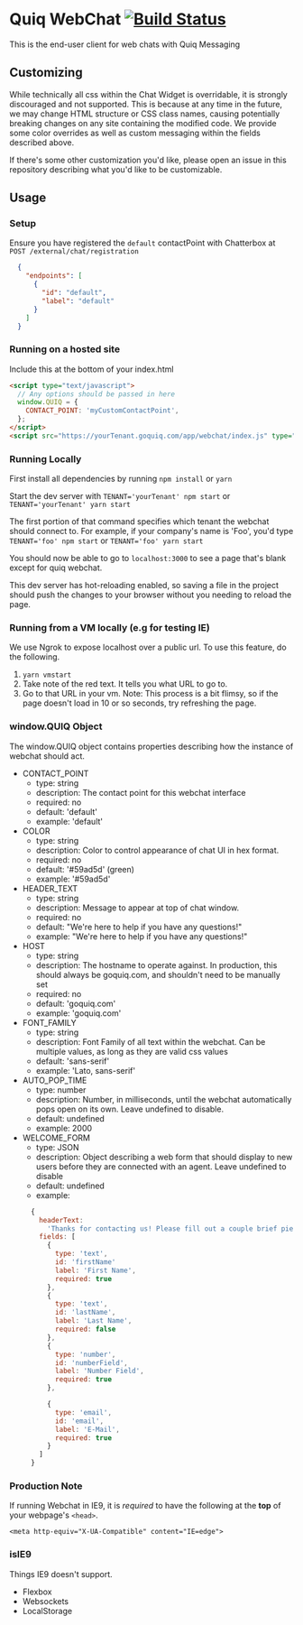 # Quiq WebChat [![Build Status](https://travis-ci.org/Quiq/webchat.svg?branch=master)](https://travis-ci.org/Quiq/webchat)

This is the end-user client for web chats with Quiq Messaging

## Customizing
While technically all css within the Chat Widget is overridable, it is strongly discouraged and not supported.  This is because at any time in the future, we may change HTML structure or CSS class names, causing potentially breaking changes on any site containing the modified code.  We provide some color overrides as well as custom messaging within the fields described above.  

If there's some other customization you'd like, please open an issue in this repository describing what you'd like to be customizable.

## Usage

### Setup
Ensure you have registered the `default` contactPoint with Chatterbox at `POST /external/chat/registration`
```json
  {
    "endpoints": [
      {
        "id": "default",
        "label": "default"
      }
    ]
  }
```

### Running on a hosted site
Include this at the bottom of your index.html
```html
<script type="text/javascript">
  // Any options should be passed in here
  window.QUIQ = {
    CONTACT_POINT: 'myCustomContactPoint',
  };
</script>
<script src="https://yourTenant.goquiq.com/app/webchat/index.js" type="text/javascript"></script>
```

### Running Locally

First install all dependencies by running `npm install` or `yarn`

Start the dev server with `TENANT='yourTenant' npm start` or `TENANT='yourTenant' yarn start`

The first portion of that command specifies which tenant the webchat should connect to.  For example, if your company's name is 'Foo', you'd type `TENANT='foo' npm start` or `TENANT='foo' yarn start`

You should now be able to go to `localhost:3000` to see a page that's blank except for quiq webchat.

This dev server has hot-reloading enabled, so saving a file in the project should push the changes to your browser without you needing to reload the page.

### Running from a VM locally (e.g for testing IE)
We use Ngrok to expose localhost over a public url.  To use this feature, do the following.
1. `yarn vmstart`
2. Take note of the red text.  It tells you what URL to go to.
3. Go to that URL in your vm.
Note: This process is a bit flimsy, so if the page doesn't load in 10 or so seconds, try refreshing the page.

### window.QUIQ Object
The window.QUIQ object contains properties describing how the instance of webchat should act.  
  - CONTACT_POINT
    - type: string
    - description: The contact point for this webchat interface
    - required: no
    - default: 'default'
    - example: 'default'
  - COLOR
    - type: string
    - description: Color to control appearance of chat UI in hex format.
    - required: no
    - default: '#59ad5d' (green)
    - example: '#59ad5d'
  - HEADER_TEXT
    - type: string
    - description: Message to appear at top of chat window.
    - required: no
    - default: "We're here to help if you have any questions!"
    - example: "We're here to help if you have any questions!"
  - HOST
    - type: string
    - description: The hostname to operate against. In production, this should always be goquiq.com, and shouldn't need to be manually set
    - required: no
    - default: 'goquiq.com'
    - example: 'goquiq.com'
  - FONT_FAMILY
    - type: string
    - description: Font Family of all text within the webchat.  Can be multiple values, as long as they are valid css values
    - default: 'sans-serif'
    - example: 'Lato, sans-serif'
  - AUTO_POP_TIME
    - type: number
    - description: Number, in milliseconds, until the webchat automatically pops open on its own. Leave undefined to disable.
    - default: undefined
    - example: 2000
  - WELCOME_FORM
    - type: JSON
    - description: Object describing a web form that should display to new users before they are connected with an agent. Leave undefined to disable
    - default: undefined
    - example:
    ```js
      {
        headerText:
          'Thanks for contacting us! Please fill out a couple brief pieces of information and we will get you chatting with an agent.',
        fields: [
          {
            type: 'text',
            id: 'firstName'
            label: 'First Name',
            required: true
          },
          {
            type: 'text',
            id: 'lastName',
            label: 'Last Name',
            required: false
          },
          {
            type: 'number',
            id: 'numberField',
            label: 'Number Field',
            required: true
          },

          {
            type: 'email',
            id: 'email',
            label: 'E-Mail',
            required: true
          }
        ]
      }
    ```

### Production Note
If running Webchat in IE9, it is _required_ to have the following at the **top** of your webpage's `<head>`.

`<meta http-equiv="X-UA-Compatible" content="IE=edge">`

### isIE9

Things IE9 doesn't support.
- Flexbox
- Websockets
- LocalStorage
